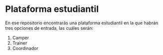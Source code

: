 # Plataforma estudiantil
En ese repositorio encontrarás una plataforma estudiantil en la que habrán tres opciones de entrada, las cuáles serán:
1. Camper
2. Trainer
3. Coordinador
